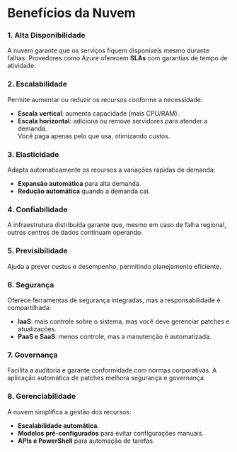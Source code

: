 # Benefícios da Nuvem

### 1. Alta Disponibilidade  
A nuvem garante que os serviços fiquem disponíveis mesmo durante falhas. Provedores como Azure oferecem **SLAs** com garantias de tempo de atividade.

### 2. Escalabilidade  
Permite aumentar ou reduzir os recursos conforme a necessidade:
- **Escala vertical**: aumenta capacidade (mais CPU/RAM).  
- **Escala horizontal**: adiciona ou remove servidores para atender a demanda.  
Você paga apenas pelo que usa, otimizando custos.

### 3. Elasticidade  
Adapta automaticamente os recursos a variações rápidas de demanda:
- **Expansão automática** para alta demanda.  
- **Redução automática** quando a demanda cai.

### 4. Confiabilidade  
A infraestrutura distribuída garante que, mesmo em caso de falha regional, outros centros de dados continuam operando. 

### 5. Previsibilidade  
Ajuda a prever custos e desempenho, permitindo planejamento eficiente.

### 6. Segurança  
Oferece ferramentas de segurança integradas, mas a responsabilidade é compartilhada:
- **IaaS**: mais controle sobre o sistema, mas você deve gerenciar patches e atualizações.  
- **PaaS e SaaS**: menos controle, mas a manutenção é automatizada.

### 7. Governança  
Facilita a auditoria e garante conformidade com normas corporativas. A aplicação automática de patches melhora segurança e governança.

### 8. Gerenciabilidade  
A nuvem simplifica a gestão dos recursos:
- **Escalabilidade automática**.  
- **Modelos pré-configurados** para evitar configurações manuais.  
- **APIs e PowerShell** para automação de tarefas.

